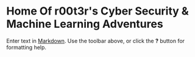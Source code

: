 # Home Of r00t3r's Cyber Security & Machine Learning Adventures

Enter text in [Markdown](http://daringfireball.net/projects/markdown/). Use the toolbar above, or click the **?** button for formatting help.
